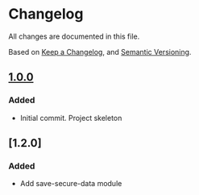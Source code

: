 # Changelog
All changes are documented in this file.

Based on [Keep a Changelog](https://keepachangelog.com/en/1.0.0/),
and [Semantic Versioning](https://semver.org/spec/v2.0.0.html).

## [1.0.0](https://github.com/rubenlupi/secure-data/releases/tag/1.0.0)
### Added
 - Initial commit. Project skeleton

## [1.2.0]
### Added
 - Add save-secure-data module
